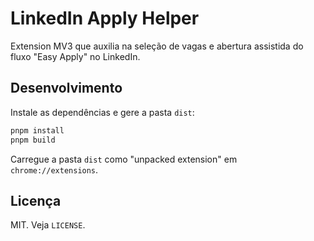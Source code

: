 # LinkedIn Apply Helper

Extension MV3 que auxilia na seleção de vagas e abertura assistida do fluxo "Easy Apply" no LinkedIn.

## Desenvolvimento

Instale as dependências e gere a pasta `dist`:

```bash
pnpm install
pnpm build
```

Carregue a pasta `dist` como "unpacked extension" em `chrome://extensions`.

## Licença

MIT. Veja `LICENSE`.
